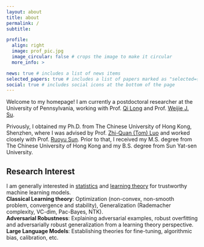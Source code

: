 ```yaml
---
layout: about
title: about
permalink: /
subtitle:

profile:
  align: right
  image: prof_pic.jpg
  image_circular: false # crops the image to make it circular
  more_info: >

news: true # includes a list of news items
selected_papers: true # includes a list of papers marked as "selected={true}"
social: true # includes social icons at the bottom of the page
---
```


Welcome to my homepage! I am currently a postdoctoral researcher at the University of Pennsylvania, working with Prof. [Qi Long](https://www.med.upenn.edu/long-lab/) and Prof. [Weijie J. Su](http://www-stat.wharton.upenn.edu/~suw/). 

Privously, I obtained my Ph.D. from The Chinese University of Hong Kong, Shenzhen, where I was advised by Prof. [Zhi-Quan (Tom) Luo](https://sds.cuhk.edu.cn/en/teacher/214) and worked closely with Prof. [Ruoyu Sun](https://ruoyus.github.io). Prior to that, I received my M.S. degree from The Chinese University of Hong Kong and my B.S. degree from Sun Yat-sen University.

Research Interest
---
I am generally interested in <a href='#'>statistics</a> and <a href='#'>learning theory</a> for trustworthy machine learning models.  
**Classical Learning theory**: Optimization (non-convex, non-smooth problem, convergence and stability), Generalization (Rademacher complexity, VC-dim, Pac-Bayes, NTK).  
**Adversarial Robustness**: Explaining adversarial examples, robust overfitting and adversarially robust generalization from a learning theory perspective.  
**Large Language Models**:  Establishing theories for fine-tuning, algorithmic bias, calibration, etc.
